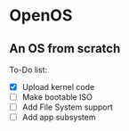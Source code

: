 # OpenOS
## An OS from scratch
To-Do list:
- [x] Upload kernel code
- [ ] Make bootable ISO
- [ ] Add File System support
- [ ] Add app subsystem

